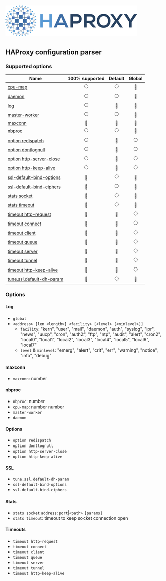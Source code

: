 # ![HAProxy](../assets/images/haproxy-weblogo-210x49.png "HAProxy")

## HAProxy configuration parser

### Supported options

| Name | 100% supported | Default | Global |
| - |:-:|:-:|:-:|
| [cpu-map](#nbproc) |:white_circle:|:white_circle:|:large_blue_circle:|
| [daemon](#nbproc) |:white_circle:|:white_circle:|:large_blue_circle:|
| [log](#log) |:white_circle:|:large_blue_circle:|:large_blue_circle:|
| [master-worker](#nbproc) |:white_circle:|:white_circle:|:large_blue_circle:|
| [maxconn](#maxconn) |:large_blue_circle:|:large_blue_circle:|:large_blue_circle:|
| [nbproc](#nbproc) |:white_circle:|:white_circle:|:large_blue_circle:|
| [option redispatch](#options) |:white_circle:|:large_blue_circle:|:white_circle:|
| [option dontlognull](#options) |:white_circle:|:large_blue_circle:|:white_circle:|
| [option http-server-close](#options) |:white_circle:|:large_blue_circle:|:white_circle:|
| [option http-keep-alive](#options) |:white_circle:|:large_blue_circle:|:white_circle:|
| [ssl-default-bind-options](#ssl) |:large_blue_circle:|:white_circle:|:large_blue_circle:|
| [ssl-default-bind-ciphers](#ssl) |:large_blue_circle:|:white_circle:|:large_blue_circle:|
| [stats socket](#stats) |:large_blue_circle:|:white_circle:|:large_blue_circle:|
| [stats timeout](#stats) |:large_blue_circle:|:white_circle:|:large_blue_circle:|
| [timeout http-request](#timeouts) |:large_blue_circle:|:large_blue_circle:|:white_circle:|
| [timeout connect](#timeouts) |:large_blue_circle:|:large_blue_circle:|:white_circle:|
| [timeout client](#timeouts) |:large_blue_circle:|:large_blue_circle:|:white_circle:|
| [timeout queue](#timeouts) |:large_blue_circle:|:large_blue_circle:|:white_circle:|
| [timeout server](#timeouts) |:large_blue_circle:|:large_blue_circle:|:white_circle:|
| [timeout tunnel](#timeouts) |:large_blue_circle:|:large_blue_circle:|:white_circle:|
| [timeout http-keep-alive](#timeouts) |:large_blue_circle:|:large_blue_circle:|:white_circle:|
| [tune.ssl.default-dh-param](#ssl) |:large_blue_circle:|:white_circle:|:large_blue_circle:|


### Options

#### Log

- `global`
- `<address> [len <length>] <facility> [<level> [<minlevel>]]`
  - `facility`: "kern", "user", "mail", "daemon", "auth", "syslog", "lpr", "news", 
                "uucp", "cron", "auth2", "ftp", "ntp", "audit", "alert", "cron2",
				"local0", "local1", "local2", "local3", "local4", "local5", "local6", "local7"
  - `level` & `minlevel`: "emerg", "alert", "crit", "err", "warning", "notice", "info", "debug"

#### maxconn

- `maxconn`: number

#### nbproc

- `nbproc`: number
- `cpu-map`: number number
- `master-worker`
- `daemon`

#### Options

- `option redispatch`
- `option dontlognull`
- `option http-server-close`
- `option http-keep-alive`

#### SSL
- `tune.ssl.default-dh-param`
- `ssl-default-bind-options`
- `ssl-default-bind-ciphers`

#### Stats
- `stats socket` `address:port`|`<path>`  `[params]`
- `stats timeout`: timeout to keep socket connection open

#### Timeouts

- `timeout http-request`
- `timeout connect`
- `timeout client`
- `timeout queue`
- `timeout server`
- `timeout tunnel`
- `timeout http-keep-alive`
